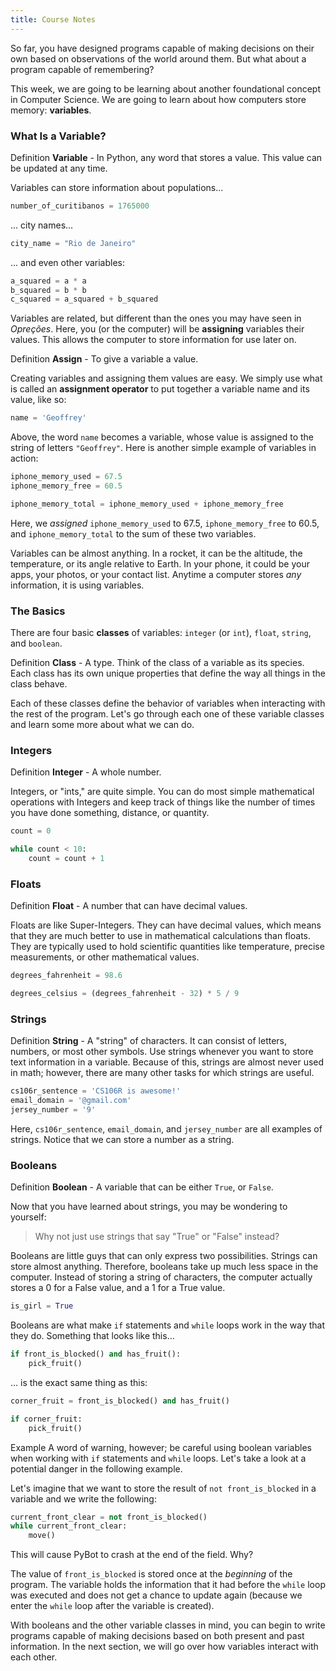 ```yaml
---
title: Course Notes 
---
```


So far, you have designed programs capable of making decisions on their own based on observations of the world around them. But what about a program capable of remembering?

This week, we are going to be learning about another foundational concept in Computer Science. We are going to learn about how computers store memory: **variables**.

### What Is a Variable?

<div class="definition-section" markdown="1">

<span class="definition-title">Definition</span>
**Variable** - In Python, any word that stores a value. This value can be updated at any time.

</div>

Variables can store information about populations...

```python
number_of_curitibanos = 1765000
```
... city names...

```python
city_name = "Rio de Janeiro"
```
... and even other variables:

```python
a_squared = a * a
b_squared = b * b
c_squared = a_squared + b_squared
```

Variables are related, but different than the ones you may have seen in _Opreções_. Here, you (or the computer) will be **assigning** variables their values. This allows the computer to store information for use later on.

<div class="definition-section" markdown="1">

<span class="definition-title">Definition</span>
**Assign** - To give a variable a value.

</div>

Creating variables and assigning them values are easy. We simply use what is called an **assignment operator** to put together a variable name and its value, like so:

```python
name = 'Geoffrey'
```

Above, the word `name` becomes a variable, whose value is assigned to the string of letters `"Geoffrey"`. Here is another simple example of variables in action:

```python
iphone_memory_used = 67.5
iphone_memory_free = 60.5

iphone_memory_total = iphone_memory_used + iphone_memory_free
```

Here, we _assigned_ `iphone_memory_used` to 67.5, `iphone_memory_free` to 60.5, and `iphone_memory_total` to the sum of these two variables.

Variables can be almost anything. In a rocket, it can be the altitude, the temperature, or its angle relative to Earth. In your phone, it could be your apps, your photos, or your contact list. Anytime a computer stores _any_ information, it is using variables.

### The Basics

There are four basic **classes** of variables: `integer` (or `int`), `float`, `string`, and `boolean`.

<div class="definition-section" markdown="1">

<span class="definition-title">Definition</span>
**Class** - A type. Think of the class of a variable as its species. Each class has its own unique properties that define the way all things in the class behave.

</div>

Each of these classes define the behavior of variables when interacting with the rest of the program. Let's go through each one of these variable classes and learn some more about what we can do.

### Integers

<div class="definition-section" markdown="1">

<span class="definition-title">Definition</span>
**Integer** - A whole number.

</div>

Integers, or "ints," are quite simple. You can do most simple mathematical operations with Integers and keep track of things like the number of times you have done something, distance, or quantity.

```python
count = 0

while count < 10:
    count = count + 1
```

### Floats

<div class="definition-section" markdown="1">

<span class="definition-title">Definition</span>
**Float** - A number that can have decimal values.

</div>

Floats are like Super-Integers. They can have decimal values, which means that they are much better to use in mathematical calculations than floats. They are typically used to hold scientific quantities like temperature, precise measurements, or other mathematical values.

```python
degrees_fahrenheit = 98.6

degrees_celsius = (degrees_fahrenheit - 32) * 5 / 9
```

### Strings

<div class="definition-section" markdown="1">

<span class="definition-title">Definition</span>
**String** - A "string" of characters. It can consist of letters, numbers, or most other symbols. Use strings whenever you want to store text information in a variable. Because of this, strings are almost never used in math; however, there are many other tasks for which strings are useful.

</div>

```python
cs106r_sentence = 'CS106R is awesome!'
email_domain = '@gmail.com'
jersey_number = '9'
```

Here, `cs106r_sentence`, `email_domain`, and `jersey_number` are all examples of strings. Notice that we can store a number as a string.

### Booleans

<div class="definition-section" markdown="1">

<span class="definition-title">Definition</span>
**Boolean** - A variable that can be either `True`, or `False`.

</div>

Now that you have learned about strings, you may be wondering to yourself:

> Why not just use strings that say "True" or "False" instead?

Booleans are little guys that can only express two possibilities. Strings can store almost anything. Therefore, booleans take up much less space in the computer. Instead of storing a string of characters, the computer actually stores a 0 for a False value, and a 1 for a True value.

```python
is_girl = True
```

Booleans are what make `if` statements and `while` loops work in the way that they do. Something that looks like this...

```python
if front_is_blocked() and has_fruit():
    pick_fruit()
```

... is the exact same thing as this:

```python
corner_fruit = front_is_blocked() and has_fruit()

if corner_fruit:
    pick_fruit()
```

<div class="example-section" markdown="1">

<span class="example-title">Example</span>
A word of warning, however; be careful using boolean variables when working with `if` statements and `while` loops. Let's take a look at a potential danger in the following example.

Let's imagine that we want to store the result of `not front_is_blocked` in a variable and we write the following:

```python
current_front_clear = not front_is_blocked()
while current_front_clear:
    move()
```

This will cause PyBot to crash at the end of the field. Why? 

The value of `front_is_blocked` is stored once at the _beginning_ of the program. The variable holds the information that it had before the `while` loop was executed and does not get a chance to update again (because we enter the `while` loop after the variable is created).

</div>

With booleans and the other variable classes in mind, you can begin to write programs capable of making decisions based on both present and past information. In the next section, we will go over how variables interact with each other.